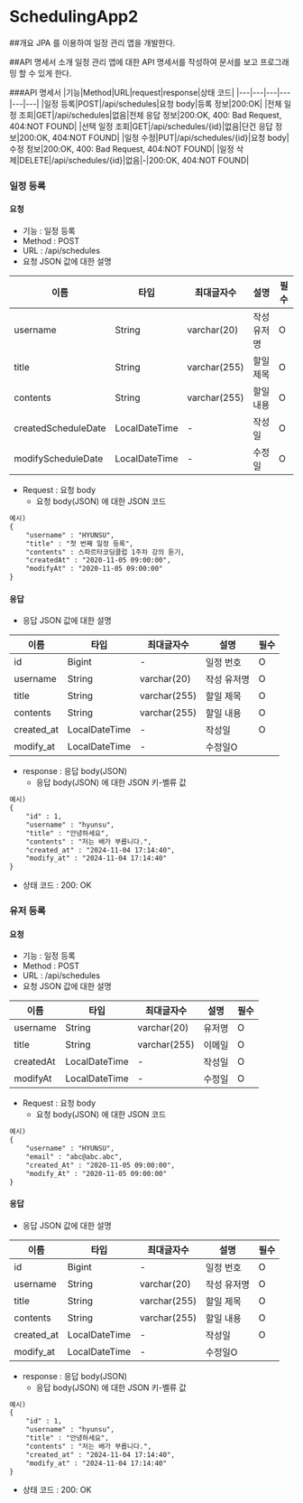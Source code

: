 # SchedulingApp2
##개요
JPA 를 이용하여 일정 관리 앱을 개발한다.

##API 명세서 소개
일정 관리 앱에 대한 API 명세서를 작성하여 문서를 보고 프로그래밍 할 수 있게 한다.

###API 명세서
|기능|Method|URL|request|response|상태 코드|
|---|---|---|---|---|---|
|일정 등록|POST|/api/schedules|요청 body|등록 정보|200:OK|
|전체 일정 조회|GET|/api/schedules|없음|전체 응답 정보|200:OK, 400: Bad Request, 404:NOT FOUND|
|선택 일정 조회|GET|/api/schedules/{id}|없음|단건 응답 정보|200:OK, 404:NOT FOUND|
|일정 수정|PUT|/api/schedules/{id}|요청 body|수정 정보|200:OK, 400: Bad Request, 404:NOT FOUND|
|일정 삭제|DELETE|/api/schedules/{id}|없음|-|200:OK, 404:NOT FOUND|

### 일정 등록
#### 요청
- 기능 : 일정 등록
- Method : POST
- URL : /api/schedules
- 요청 JSON 값에 대한 설명

|이름|타입|최대글자수|설명|필수|
|---|---|---|---|---|
|username|String|varchar(20)|작성 유저명|O|
|title|String|varchar(255)|할일 제목|O|
|contents|String|varchar(255)|할일 내용|O|
|createdScheduleDate|LocalDateTime|-|작성일|O|
|modifyScheduleDate|LocalDateTime|-|수정일|O|

- Request : 요청 body
    - 요청 body(JSON) 에 대한 JSON 코드
```html
예시)
{
    "username" : "HYUNSU",
    "title" : "첫 번째 일정 등록",
    "contents" : 스파르타코딩클럽 1주차 강의 듣기,
    "createdAt" : "2020-11-05 09:00:00",
    "modifyAt" : "2020-11-05 09:00:00"
}
```

#### 응답
- 응답 JSON 값에 대한 설명

|이름|타입|최대글자수|설명|필수|
|---|---|---|---|---|
|id|Bigint|-|일정 번호|O|
|username|String|varchar(20)|작성 유저명|O|
|title|String|varchar(255)|할일 제목|O|
|contents|String|varchar(255)|할일 내용|O|
|created_at|LocalDateTime|-|작성일|O|
|modify_at|LocalDateTime|-|수정일O|


- response : 응답 body(JSON)
    - 응답 body(JSON) 에 대한 JSON 키-벨류 값
```html
예시)
{
    "id" : 1,
    "username" : "hyunsu",
    "title" : "안녕하세요",
    "contents" : "저는 배가 부릅니다.",
    "created_at" : "2024-11-04 17:14:40",
    "modify_at" : "2024-11-04 17:14:40"
}
```
- 상태 코드 : 200: OK


### 유저 등록
#### 요청
- 기능 : 일정 등록
- Method : POST
- URL : /api/schedules
- 요청 JSON 값에 대한 설명

|이름|타입|최대글자수|설명|필수|
|---|---|---|---|---|
|username|String|varchar(20)|유저명|O|
|title|String|varchar(255)|이메일|O|
|createdAt|LocalDateTime|-|작성일|O|
|modifyAt|LocalDateTime|-|수정일|O|

- Request : 요청 body
    - 요청 body(JSON) 에 대한 JSON 코드
```html
예시)
{
    "username" : "HYUNSU",
    "email" : "abc@abc.abc",
    "created_At" : "2020-11-05 09:00:00",
    "modify_At" : "2020-11-05 09:00:00"
}
```

#### 응답
- 응답 JSON 값에 대한 설명

|이름|타입|최대글자수|설명|필수|
|---|---|---|---|---|
|id|Bigint|-|일정 번호|O|
|username|String|varchar(20)|작성 유저명|O|
|title|String|varchar(255)|할일 제목|O|
|contents|String|varchar(255)|할일 내용|O|
|created_at|LocalDateTime|-|작성일|O|
|modify_at|LocalDateTime|-|수정일O|


- response : 응답 body(JSON)
    - 응답 body(JSON) 에 대한 JSON 키-벨류 값
```html
예시)
{
    "id" : 1,
    "username" : "hyunsu",
    "title" : "안녕하세요",
    "contents" : "저는 배가 부릅니다.",
    "created_at" : "2024-11-04 17:14:40",
    "modify_at" : "2024-11-04 17:14:40"
}
```
- 상태 코드 : 200: OK
